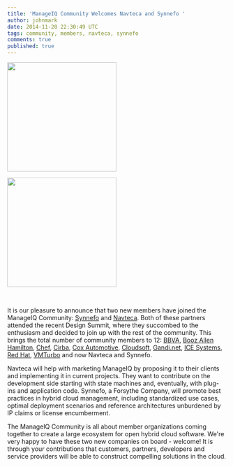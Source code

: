 ```yaml
---
title: 'ManageIQ Community Welcomes Navteca and Synnefo '
author: johnmark
date: 2014-11-20 22:30:49 UTC
tags: community, members, navteca, synnefo
comments: true
published: true
---
```


<a href="http://navteca.com/" target="_blank"><img src="/images/partners/Navteca.svg" width="250"></a>

<a href="http://synnefo.forsythe.com/" target="_blank"><img src="/images/partners/Synnefo.svg" width="250"></a>

<br />

It is our pleasure to announce that two new members have joined the ManageIQ Community: [Synnefo](http://synnefo.forsythe.com/) and [Navteca](http://navteca.com/). Both of these partners attended the recent Design Summit, where they succombed to the enthusiasm and decided to join up with the rest of the community. This brings the total number of community members to 12: [BBVA](http://bbva.com/), [Booz Allen Hamilton](http://boozallen.com/), [Chef](http://getchef.com/), [Cirba](http://cirba.com/), [Cox Automotive](http://coxautoinc.com/), [Cloudsoft](http://cloudsoftcorp.com/), [Gandi.net](http://gandi.net/), [ICE Systems](http://www.icesystems.com.au/), [Red Hat](http://redhat.com/), [VMTurbo](http://www.vmturbo.com/) and now Navteca and Synnefo. 

Navteca will help with marketing ManageIQ by proposing it to their clients and implementing it in current projects. They want to contribute on the development side starting with state machines and, eventually, with plug-ins and application code. Synnefo, a Forsythe Company, will promote best practices in hybrid cloud management, including standardized use cases, optimal deployment scenarios and reference architectures unburdened by IP claims or license encumberment.

The ManageIQ Community is all about member organizations coming together to create a large ecosystem for open hybrid cloud software. We're very happy to have these two new companies on board - welcome! It is through your contributions that customers, partners, developers and service providers will be able to construct compelling solutions in the cloud.
